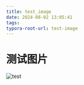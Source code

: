 ```yaml
---
title: test_image
date: 2024-08-02 13:05:41
tags:
typora-root-url: test-image
---
```


# 测试图片



![test](image-20240802132036039.png)

